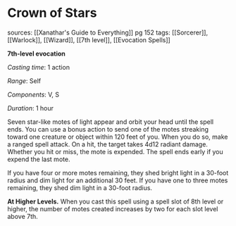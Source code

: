 # Crown of Stars
sources: [[Xanathar's Guide to Everything]] pg 152
tags: [[Sorcerer]], [[Warlock]], [[Wizard]], [[7th level]], [[Evocation Spells]]

**7th-level evocation**

*Casting time*: 1 action

*Range*: Self

*Components*: V, S

*Duration*: 1 hour

Seven star-like motes of light appear and orbit your head until the spell ends. You can use a bonus action to send one of the motes streaking toward one creature or object within 120 feet of you. When you do so, make a ranged spell attack. On a hit, the target takes 4d12 radiant damage. Whether you hit or miss, the mote is expended. The spell ends early if you expend the last mote.

If you have four or more motes remaining, they shed bright light in a 30-foot radius and dim light for an additional 30 feet. If you have one to three motes remaining, they shed dim light in a 30-foot radius.

**At Higher Levels.** When you cast this spell using a spell slot of 8th level or higher, the number of motes created increases by two for each slot level above 7th.
